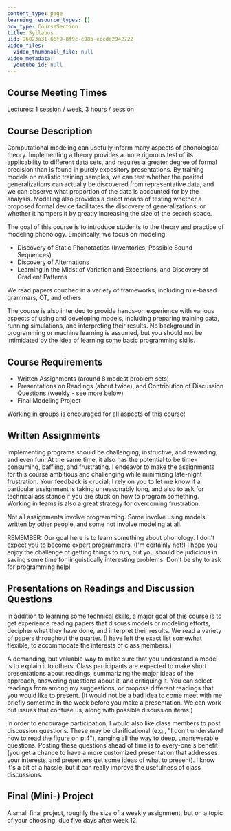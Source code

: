 ```yaml
---
content_type: page
learning_resource_types: []
ocw_type: CourseSection
title: Syllabus
uid: 96023a31-66f9-8f9c-c98b-eccde2942722
video_files:
  video_thumbnail_file: null
video_metadata:
  youtube_id: null
---
```


Course Meeting Times
--------------------

Lectures: 1 session / week, 3 hours / session

Course Description
------------------

Computational modeling can usefully inform many aspects of phonological theory. Implementing a theory provides a more rigorous test of its applicability to different data sets, and requires a greater degree of formal precision than is found in purely expository presentations. By training models on realistic training samples, we can test whether the posited generalizations can actually be discovered from representative data, and we can observe what proportion of the data is accounted for by the analysis. Modeling also provides a direct means of testing whether a proposed formal device facilitates the discovery of generalizations, or whether it hampers it by greatly increasing the size of the search space.

The goal of this course is to introduce students to the theory and practice of modeling phonology. Empirically, we focus on modeling:

*   Discovery of Static Phonotactics (Inventories, Possible Sound Sequences)
*   Discovery of Alternations
*   Learning in the Midst of Variation and Exceptions, and Discovery of Gradient Patterns

We read papers couched in a variety of frameworks, including rule-based grammars, OT, and others.

The course is also intended to provide hands-on experience with various aspects of using and developing models, including preparing training data, running simulations, and interpreting their results. No background in programming or machine learning is assumed, but you should not be intimidated by the idea of learning some basic programming skills.

Course Requirements
-------------------

*   Written Assignments (around 8 modest problem sets)
*   Presentations on Readings (about twice), and Contribution of Discussion Questions (weekly - see more below)
*   Final Modeling Project

Working in groups is encouraged for all aspects of this course!

Written Assignments
-------------------

Implementing programs should be challenging, instructive, and rewarding, and even fun. At the same time, it also has the potential to be time-consuming, baffling, and frustrating. I endeavor to make the assignments for this course ambitious and challenging while minimizing late-night frustration. Your feedback is crucial; I rely on you to let me know if a particular assignment is taking unreasonably long, and also to ask for technical assistance if you are stuck on how to program something. Working in teams is also a great strategy for overcoming frustration.

Not all assignments involve programming. Some involve using models written by other people, and some not involve modeling at all.

REMEMBER: Our goal here is to learn something about phonology. I don't expect you to become expert programmers. (I'm certainly not!) I hope you enjoy the challenge of getting things to run, but you should be judicious in saving some time for linguistically interesting problems. Don't be shy to ask for programming help!

Presentations on Readings and Discussion Questions
--------------------------------------------------

In addition to learning some technical skills, a major goal of this course is to get experience reading papers that discuss models or modeling efforts, decipher what they have done, and interpret their results. We read a variety of papers throughout the quarter. (I have left the exact list somewhat flexible, to accommodate the interests of class members.)

A demanding, but valuable way to make sure that you understand a model is to explain it to others. Class participants are expected to make short presentations about readings, summarizing the major ideas of the approach, answering questions about it, and critiquing it. You can select readings from among my suggestions, or propose different readings that you would like to present. (It would not be a bad idea to come meet with me briefly sometime in the week before you make a presentation. We can work out issues that confuse us, along with possible discussion items.)

In order to encourage participation, I would also like class members to post discussion questions. These may be clarificational (e.g., "I don't understand how to read the figure on p.4"), ranging all the way to deep, unanswerable questions. Posting these questions ahead of time is to every-one's benefit (you get a chance to have a more customized presentation that addresses your interests, and presenters get some ideas of what to present). I know it's a bit of a hassle, but it can really improve the usefulness of class discussions.

Final (Mini-) Project
---------------------

A small final project, roughly the size of a weekly assignment, but on a topic of your choosing, due five days after week 12.